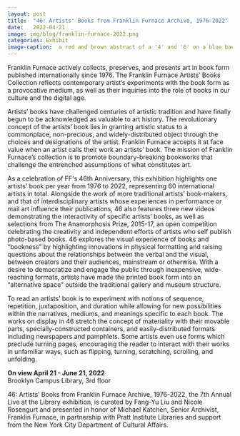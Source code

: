 ```yaml
---
layout: post
title:  "46: Artists' Books from Franklin Furnace Archive, 1976-2022"
date:   2022-04-21
image: img/blog/franklin-furnace-2022.png
categories: Exhibit
image-caption:  a red and brown abstract of a '4' and '6' on a blue background
---
```


Franklin Furnace actively collects, preserves, and presents art in book form published internationally since 1976. The Franklin Furnace Artists’ Books Collection reflects contemporary artist’s experiments with the book form as a provocative medium, as well as their inquiries into the role of books in our culture and the digital age.

Artists’ books have challenged centuries of artistic tradition and have finally begun to be acknowledged as valuable to art history. The revolutionary concept of the artists’ book lies in granting artistic status to a commonplace, non-precious, and widely-distributed object through the choices and designations of the artist. Franklin Furnace accepts it at face value when an artist calls their work an artists’ book. The mission of Franklin Furnace’s collection is to promote boundary-breaking bookworks that challenge the entrenched assumptions of what constitutes art.

As a celebration of FF's 46th Anniversary, this exhibition highlights one artists’ book per year from 1976 to 2022, representing 60 international artists in total. Alongside the work of more traditional artists’ book-makers, and that of interdisciplinary artists whose experiences in performance or mail art influence their publications, 46 also features three new videos demonstrating the interactivity of specific artists’ books, as well as selections from The Anamorphosis Prize, 2015-17, an open competition celebrating the creativity and independent efforts of artists who self publish photo-based books. 46 explores the visual experience of books and “bookness” by highlighting innovations in physical formatting and raising questions about the relationships between the verbal and the visual, between creators and their audiences, mainstream or otherwise. With a desire to democratize and engage the public through inexpensive, wide-reaching formats, artists have made the printed book form into an “alternative space” outside the traditional gallery and museum structure.

To read an artists’ book is to experiment with notions of sequence, repetition, juxtaposition, and duration while allowing for new possibilities within the narratives, mediums, and meanings specific to each book. The works on display in 46 stretch the concept of materiality with their movable parts, specially-constructed containers, and easily-distributed formats including newspapers and pamphlets. Some artists even use forms which preclude turning pages, encouraging the reader to interact with their works in unfamiliar ways, such as flipping, turning, scratching, scrolling, and unfolding.

**On view April 21 - June 21, 2022**<br>
Brooklyn Campus Library, 3rd floor<br>

46: Artists’ Books from Franklin Furnace Archive, 1976-2022, the 7th Annual Live at the Library exhibition, is curated by Fang-Yu Liu and Nicole Rosengurt and presented in honor of Michael Katchen, Senior Archivist, Franklin Furnace, in partnership with Pratt Institute Libraries and support from the New York City Department of Cultural Affairs.
